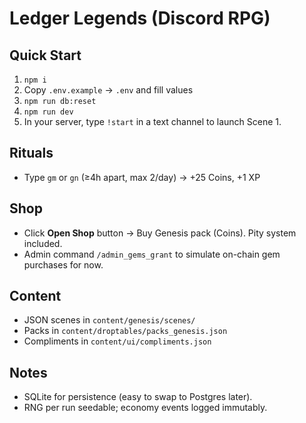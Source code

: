 # Ledger Legends (Discord RPG)

## Quick Start
1. `npm i`
2. Copy `.env.example` → `.env` and fill values
3. `npm run db:reset`
4. `npm run dev`
5. In your server, type `!start` in a text channel to launch Scene 1.

## Rituals
- Type `gm` or `gn` (≥4h apart, max 2/day) → +25 Coins, +1 XP

## Shop
- Click **Open Shop** button → Buy Genesis pack (Coins). Pity system included.
- Admin command `/admin_gems_grant` to simulate on-chain gem purchases for now.

## Content
- JSON scenes in `content/genesis/scenes/`
- Packs in `content/droptables/packs_genesis.json`
- Compliments in `content/ui/compliments.json`

## Notes
- SQLite for persistence (easy to swap to Postgres later).
- RNG per run seedable; economy events logged immutably.
